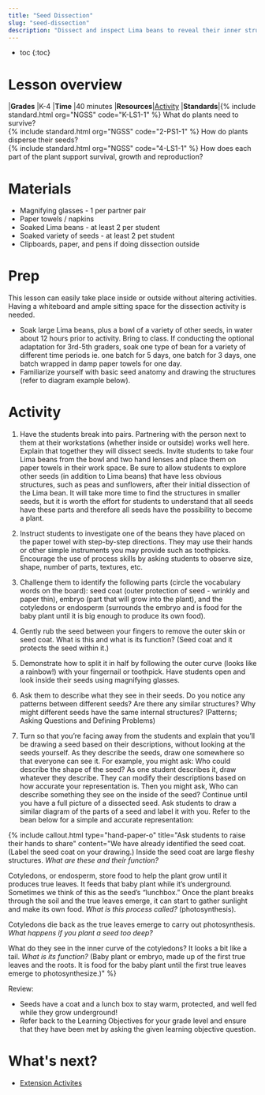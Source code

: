 ```yaml
---
title: "Seed Dissection"
slug: "seed-dissection"
description: "Dissect and inspect Lima beans to reveal their inner structure"
---
```


* toc
{:toc}

# Lesson overview

|**Grades**   |K-4
|**Time**     |40 minutes
|**Resources**|[Activity](#activity)
|**Standards**|{% include standard.html org="NGSS" code="K-LS1-1" %} What do plants need to survive?<br>{% include standard.html org="NGSS" code="2-PS1-1" %} How do plants disperse their seeds?<br>{% include standard.html org="NGSS" code="4-LS1-1" %} How does each part of the plant support survival, growth and reproduction?

# Materials

- Magnifying glasses - 1 per partner pair
- Paper towels / napkins
- Soaked Lima beans - at least 2 per student
- Soaked variety of seeds - at least 2 pet student
- Clipboards, paper, and pens if doing dissection outside

# Prep

This lesson can easily take place inside or outside without altering activities. Having a whiteboard and ample sitting space for the dissection activity is needed.

- Soak large Lima beans, plus a bowl of a variety of other seeds, in water about 12 hours prior to activity. Bring to class. If conducting the optional adaptation for 3rd-5th graders, soak one type of bean for a variety of different time periods ie. one batch for 5 days, one batch for 3 days, one batch wrapped in damp paper towels for one day.
- Familiarize yourself with basic seed anatomy and drawing the structures (refer to diagram example below).

# Activity

1) Have the students break into pairs. Partnering with the person next to them at their workstations (whether inside or outside) works well here. Explain that together they will dissect seeds. Invite students to take four Lima beans from the bowl and two hand lenses and place them on paper towels in their work space. Be sure to allow students to explore other seeds (in addition to Lima beans) that have less obvious structures, such as peas and sunflowers, after their initial dissection of the Lima bean. It will take more time to find the structures in smaller seeds, but it is worth the effort for students to understand that all seeds have these parts and therefore all seeds have the possibility to become a plant.

2) Instruct students to investigate one of the beans they have placed on the paper towel with step-by-step directions. They may use their hands or other simple instruments you may provide such as toothpicks. Encourage the use of process skills by asking students to observe size, shape, number of parts, textures, etc.

3) Challenge them to identify the following parts (circle the vocabulary words on the board): seed coat (outer protection of seed - wrinkly and paper thin), embryo (part that will grow into the plant), and the cotyledons or endosperm (surrounds the embryo and is food for the baby plant until it is big enough to produce its own food).

4) Gently rub the seed between your fingers to remove the outer skin or seed coat. What is this and what is its function? (Seed coat and it protects the seed within it.)

5) Demonstrate how to split it in half by following the outer curve (looks like a rainbow!) with your fingernail or toothpick. Have students open and look inside their seeds using magnifying glasses.

6) Ask them to describe what they see in their seeds. Do you notice any patterns between different seeds? Are there any similar structures? Why might different seeds have the same internal structures? (Patterns; Asking Questions and Defining Problems)

7) Turn so that you’re facing away from the students and explain that you’ll be drawing a seed based on their descriptions, without looking at the seeds yourself. As they describe the seeds, draw one somewhere so that everyone can see it. For example, you might ask: Who could describe the shape of the seed? As one student describes it, draw whatever they describe. They can modify their descriptions based on how accurate your representation is. Then you might ask, Who can describe something they see on the inside of the seed? Continue until you have a full picture of a dissected seed. Ask students to draw a similar diagram of the parts of a seed and label it with you. Refer to the bean below for a simple and accurate representation:

{%
include callout.html
type="hand-paper-o"
title="Ask students to raise their hands to share"
content="We have already identified the seed coat. (Label the seed coat on your drawing.) Inside the seed coat are large fleshy structures. _What are these and their function?_

Cotyledons, or endosperm, store food to help the plant grow until it produces true leaves. It feeds that baby plant while it’s underground. Sometimes we think of this as the seed’s “lunchbox.” Once the plant breaks through the soil and the true leaves emerge, it can start to gather sunlight and make its own food. _What is this process called?_ (photosynthesis).

Cotyledons die back as the true leaves emerge to carry out photosynthesis. _What happens if you plant a seed too deep?_

What do they see in the inner curve of the cotyledons? It looks a bit like a tail. _What is its function?_ (Baby plant or embryo, made up of the first true leaves and the roots. It is food for the baby plant until the first true leaves emerge to photosynthesize.)"
%}

Review:

- Seeds have a coat and a lunch box to stay warm, protected, and well fed while they grow underground!
- Refer back to the Learning Objectives for your grade level and ensure that they have been met by asking the given learning objective question.

# What's next?

* [Extension Activites](../seeds/extension.md)
